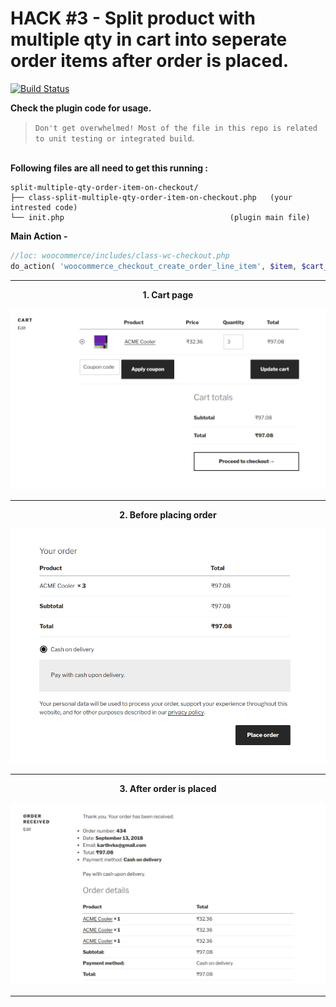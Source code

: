 <h1> HACK #3 - Split product with multiple qty in cart into seperate order items after order is placed.</h1>

[![Build Status](https://travis-ci.com/woo-hacks/split-multiple-qty-order-item-on-checkout.svg?branch=master)](https://travis-ci.com/woo-hacks/split-multiple-qty-order-item-on-checkout)

<p><b>Check the plugin code for usage.</b></p>

>`Don't get overwhelmed! Most of the file in this repo is related to unit testing or integrated build`.

<br/>
<strong>Following files are all need to get this running : </strong>

```
split-multiple-qty-order-item-on-checkout/
├── class-split-multiple-qty-order-item-on-checkout.php   (your intrested code)
└── init.php                                     (plugin main file)

```

**Main Action -**
```php
//loc: woocommerce/includes/class-wc-checkout.php
do_action( 'woocommerce_checkout_create_order_line_item', $item, $cart_item_key, $values, $order );
```
<hr>

<p style="text-align:center"><b>1. Cart page </b></center></p>

![Alt text](screenshot-1.png "Cart Page")

<hr>
<p style="text-align:center" ><b>2. Before placing order</b></p>


![Alt text](screenshot-2.png "Checkout Page - No Split")

<hr>
<p style="text-align:center"><b>3. After order is placed</b></p>

![Alt text](screenshot-3.png "Split after checkout")

<hr>